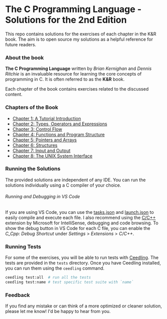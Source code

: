 # The C Programming Language - Solutions for the 2nd Edition

This repo contains solutions for the exercises of each chapter in the K&R book. The aim is to open source my solutions as a helpful reference for future readers.

### About the book

**The C Programming Language** written by _Brian Kernighan_ and _Dennis Ritchie_ is an invaluable resource for learning the core concepts of programming in C. It is often referred to as the **K&R** book.

Each chapter of the book contains exercises related to the discussed content.

### Chapters of the Book

- [Chapter 1: A Tutorial Introduction](src/chapter_1)
- [Chapter 2: Types, Operators and Expressions](src/chapter_2)
- [Chapter 3: Control Flow](src/chapter_3)
- [Chapter 4: Functions and Program Structure](src/chapter_4)
- [Chapter 5: Pointers and Arrays](src/chapter_5)
- [Chapter 6: Structures](src/chapter_6)
- [Chapter 7: Input and Output](src/chapter_7)
- [Chapter 8: The UNIX System Interface](src/chapter_8)

### Running the Solutions

The provided solutions are independent of any IDE. You can run the solutions individually using a C compiler of your choice.

###### Running and Debugging in VS Code

If you are using VS Code, you can use the [tasks.json](.vscode/tasks.json) and [launch.json](.vscode/launch.json) to easily compile and execute each file. I also recommend using the [C/C++](https://marketplace.visualstudio.com/items?itemName=ms-vscode.cpptools) extension by Microsoft for IntelliSense, debugging and code browsing. To show the debug button in VS Code for each C file, you can enable the _C_Cpp: Debug Shortcut_ under _Settings_ > _Extensions_ > _C/C++_.

### Running Tests

For some of the exercises, you will be able to run tests with [Ceedling](http://www.throwtheswitch.org/ceedling). The tests are provided in the `tests` directory.
Once you have Ceedling installed, you can run them using the `ceedling` command.

```bash
ceedling test:all  # run all the tests
ceedling test:name # test specific test suite with `name`
```

### Feedback

If you find any mistake or can think of a more optimized or cleaner solution, please let me know! I'd be happy to hear from you.
